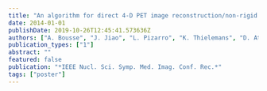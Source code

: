 ```yaml
---
title: "An algorithm for direct 4-D PET image reconstruction/non-rigid motion estimation with limited MRI prior information"
date: 2014-01-01
publishDate: 2019-10-26T12:45:41.573636Z
authors: ["A. Bousse", "J. Jiao", "L. Pizarro", "K. Thielemans", "D. Atkinson", "S. Ourselin", "S. Arridge", "B. F. Hutton"]
publication_types: ["1"]
abstract: ""
featured: false
publication: "*IEEE Nucl. Sci. Symp. Med. Imag. Conf. Rec.*"
tags: ["poster"]
---
```


